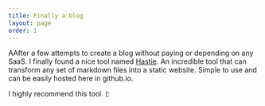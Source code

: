 ```yaml
---
title: Finally a blog
layout: page
order: 1
---
```


AAfter a few attempts to create a blog without paying or depending on any SaaS. I finally found a nice tool named [Hastie](https://github.com/mkaz/hastie). An incredible tool that can transform any set of markdown files into a static website. Simple to use and can be easily hosted here in github.io.

I highly recommend this tool. (:
